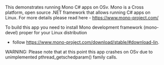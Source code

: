 This demonstrates running Mono C# apps on OSv.
Mono is a Cross platform, open source .NET framework that allows
running C# apps on Linux. For more details please
read here - https://www.mono-project.com/

To build this app you need to install Mono development
framework (mono-devel) proper for your Linux distribution
- follow https://www.mono-project.com/download/stable/#download-lin.

WARNING: Please note that at this point this app crashes on OSv due to
unimplemented pthread_getschedparam() family calls.
